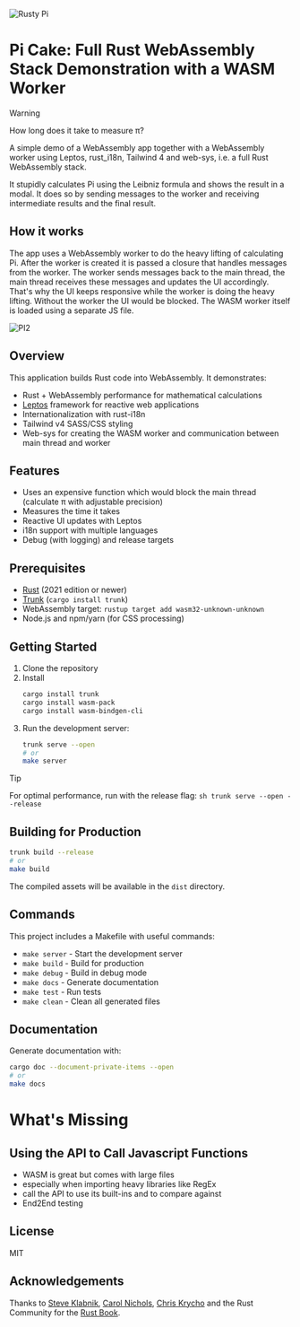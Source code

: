 ![Rusty Pi](https://github.com/user-attachments/assets/64240465-e471-4637-a17e-6cbb64eaafe1)
# Pi Cake: Full Rust WebAssembly Stack Demonstration with a WASM Worker

> [!WARNING]
> How long does it take to measure &pi;?

A simple demo of a WebAssembly app together with a WebAssembly worker using Leptos, rust_i18n,
Tailwind 4 and web-sys, i.e. a full Rust WebAssembly stack.

It stupidly calculates Pi using the Leibniz formula and shows the result in a modal.
It does so by sending messages to the worker and receiving intermediate results and the final result.

## How it works

The app uses a WebAssembly worker to do the heavy lifting of calculating Pi.
After the worker is created it is passed a closure that handles messages from the worker.
The worker sends messages back to the main thread, the main thread receives these messages and updates the UI accordingly.
That's why the UI keeps responsive while the worker is doing the heavy lifting.
Without the worker the UI would be blocked.
The WASM worker itself is loaded using a separate JS file.

![PI2](https://github.com/user-attachments/assets/b65edb14-e910-4713-83a5-6920bf84b898)

## Overview

This application builds Rust code into WebAssembly. It demonstrates:

- Rust + WebAssembly performance for mathematical calculations
- [Leptos](https://github.com/leptos-rs/leptos) framework for reactive web applications
- Internationalization with rust-i18n
- Tailwind v4 SASS/CSS styling
- Web-sys for creating the WASM worker and communication between main thread and worker

## Features

- Uses an expensive function which would block the main thread (calculate &pi; with adjustable precision)
- Measures the time it takes
- Reactive UI updates with Leptos
- i18n support with multiple languages
- Debug (with logging) and release targets

## Prerequisites

- [Rust](https://www.rust-lang.org/tools/install) (2021 edition or newer)
- [Trunk](https://trunkrs.dev/) (`cargo install trunk`)
- WebAssembly target: `rustup target add wasm32-unknown-unknown`
- Node.js and npm/yarn (for CSS processing)

## Getting Started

1. Clone the repository
2. Install
   ```sh
   cargo install trunk
   cargo install wasm-pack
   cargo install wasm-bindgen-cli
   ```` 
3. Run the development server:
   ```sh
   trunk serve --open
   # or
   make server
   ```

> [!TIP]
> For optimal performance, run with the release flag:
`sh trunk serve --open --release`

## Building for Production

```sh
trunk build --release
# or
make build
```

The compiled assets will be available in the `dist` directory.

## Commands

This project includes a Makefile with useful commands:

- `make server` - Start the development server
- `make build` - Build for production
- `make debug` - Build in debug mode
- `make docs` - Generate documentation
- `make test` - Run tests
- `make clean` - Clean all generated files

## Documentation

Generate documentation with:

```sh
cargo doc --document-private-items --open
# or
make docs
```

# What's Missing

## Using the API to Call Javascript Functions

- WASM is great but comes with large files
- especially when importing heavy libraries like RegEx
- call the API to use its built-ins and to compare against
- End2End testing

## License

MIT

## Acknowledgements

Thanks to [Steve Klabnik](https://steveklabnik.com/), [Carol Nichols](https://github.com/carols10cents), [Chris Krycho](https://github.com/chriskrycho) and the Rust Community for the [Rust Book](https://doc.rust-lang.org/book/).
